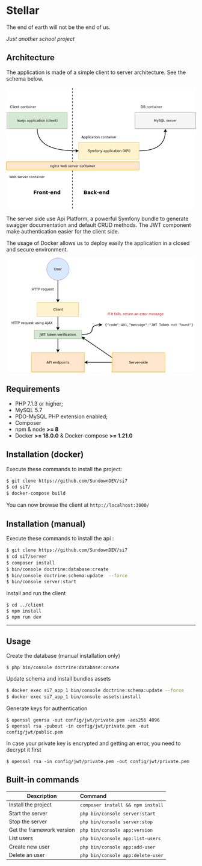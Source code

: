 # Stellar

The end of earth will not be the end of us.

*Just another school project*

Architecture
------------

The application is made of a simple client to server architecture. See the schema below.

<p align="center"><img src="./docs/archi1.png" alt="architecture schema"></p>

The server side use Api Platform, a powerful Symfony bundle to generate swagger documentation and default CRUD methods. The JWT component make authentication easier for the client side.

The usage of Docker allows us to deploy easily the application in a closed and secure environment.

<p align="center"><img src="./docs/archi2.png" alt="architecture schema"></p>

Requirements
------------

  * PHP 7.1.3 or higher;
  * MySQL 5.7
  * PDO-MySQL PHP extension enabled;
  * Composer
  * npm & node **>= 8**
  * Docker **>= 18.0.0** & Docker-compose **>= 1.21.0**

Installation (docker)
------------

Execute these commands to install the project:

```bash
$ git clone https://github.com/SundownDEV/si7
$ cd si7/
$ docker-compose build
```

You can now browse the client at `http://localhost:3000/`

Installation (manual)
------------

Execute these commands to install the api :

```bash
$ git clone https://github.com/SundownDEV/si7
$ cd si7/server
$ composer install
$ bin/console doctrine:database:create
$ bin/console doctrine:schema:update  --force
$ bin/console server:start
```

Install and run the client

```
$ cd ../client
$ npm install
$ npm run dev
```

<hr>

Usage
-----

Create the database (manual installation only)

```
$ php bin/console doctrine:database:create
```

Update schema and install bundles assets

```bash
$ docker exec si7_app_1 bin/console doctrine:schema:update --force
$ docker exec si7_app_1 bin/console assets:install
```

Generate keys for authentication

```
$ openssl genrsa -out config/jwt/private.pem -aes256 4096
$ openssl rsa -pubout -in config/jwt/private.pem -out config/jwt/public.pem
```

In case your private key is encrypted and getting an error, you need to decrypt it first

```
$ openssl rsa -in config/jwt/private.pem -out config/jwt/private.pem
```

Built-in commands
-----

|     Description    | Command           |
| ------------- |:-------------|
| Install the project | `composer install && npm install`      |
| Start the server      | `php bin/console server:start` |
| Stop the server      | `php bin/console server:stop`      |
| Get the framework version      | `php bin/console app:version`      |
| List users      | `php bin/console app:list-users`      |
| Create new user      | `php bin/console app:add-user`      |
| Delete an user      | `php bin/console app:delete-user`      |
